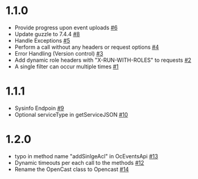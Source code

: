 # 1.1.0
 - Provide progress upon event uploads [#6](https://github.com/elan-ev/opencast-php-library/issues/6)
 - Update guzzle to 7.4.4 [#8](https://github.com/elan-ev/opencast-php-library/issues/8)
 - Handle Exceptions [#5](https://github.com/elan-ev/opencast-php-library/issues/5)
 - Perform a call without any headers or request options [#4](https://github.com/elan-ev/opencast-php-library/issues/4)
 - Error Handling (Version control) [#3](https://github.com/elan-ev/opencast-php-library/issues/3)
 - Add dynamic role headers with "X-RUN-WITH-ROLES" to requests [#2](https://github.com/elan-ev/opencast-php-library/issues/2)
 - A single filter can occur multiple times [#1](https://github.com/elan-ev/opencast-php-library/issues/1)
 
 # 1.1.1
  - Sysinfo Endpoin [#9](https://github.com/elan-ev/opencast-php-library/issues/9)
  - Optional serviceType in getServiceJSON [#10](https://github.com/elan-ev/opencast-php-library/issues/10)
  
  # 1.2.0
   - typo in method name "addSinlgeAcl" in OcEventsApi [#13](https://github.com/elan-ev/opencast-php-library/issues/13)
   - Dynamic timeouts per each call to the methods [#12](https://github.com/elan-ev/opencast-php-library/issues/12)
   - Rename the OpenCast class to Opencast [#14](https://github.com/elan-ev/opencast-php-library/issues/14)
